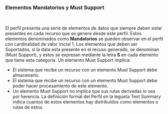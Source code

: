 ### Elementos Mandatorios y Must Support
<br>

El perfil presenta una serie de elementos de datos que siempre deben estar presentes en cada recurso que se genere desde este perfil. Estos elementos denominados como **Mandatorios** se pueden observar en el perfil con cardinalidad de valor inicial 1. Los elementos que deben ser Soportados, si la data esta presente en el recuso generado, se denominan (Must Support), y estos se expresan mediante la letra **S** en cada elemento que tiene esta categoría. Un elemento Must Support implica:

* El sistema que recibe un recurso con un elemento Must Support debe almacenarlo.
* El sistema que recibe un recurso con un elemento Must Support debe poder hacer procesamiento de este elemento.
* Un elemento Must Support no implica que sus rutas derivadas lo sea por herencia.
La definición formal del Perfil en la legueta Text Summary indica cuantos de estos elementos hay distribuidos como elementos o rutas de estos.
<br>

